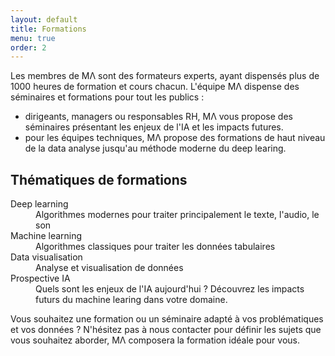 ```yaml
---
layout: default
title: Formations
menu: true
order: 2
---
```


Les membres de MΛ sont des formateurs experts, ayant dispensés plus de 1000 heures de formation et cours chacun. L'équipe MΛ dispense des séminaires et formations pour tout les publics : 
<ul>
    <li>dirigeants, managers ou responsables RH, MΛ vous propose des séminaires présentant les enjeux de l'IA et les impacts futures.</li>
    <li>pour les équipes techniques, MΛ propose des formations de haut niveau de la data analyse jusqu'au méthode moderne du deep learing.</li>
</ul>

<h2>
 Thématiques de formations
</h2>
<description>
<dt>Deep learning</dt>
<dd>Algorithmes modernes pour traiter principalement le texte, l'audio, le son</dd>
<dt>Machine learning</dt>
<dd>Algorithmes classiques pour traiter les données tabulaires</dd>
<dt>Data visualisation</dt>
<dd>Analyse et visualisation de données</dd>
<dt>Prospective IA</dt>
<dd>Quels sont les enjeux de l'IA aujourd'hui ? Découvrez les impacts futurs du machine learing dans votre domaine.</dd>
<description>

Vous souhaitez une formation ou un séminaire adapté à vos problématiques et vos données ? N'hésitez pas à nous contacter pour définir les sujets que vous souhaitez aborder, MΛ composera la formation idéale pour vous.